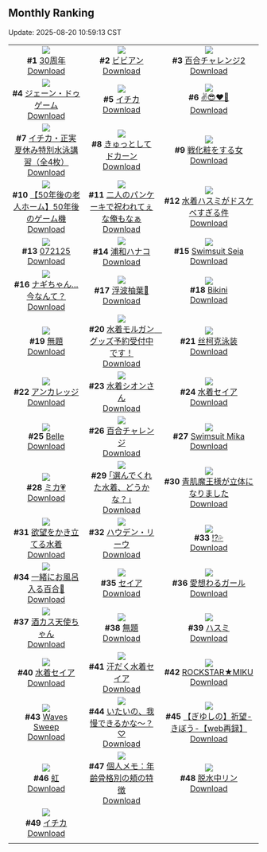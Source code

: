 ## Monthly Ranking
Update: 2025-08-20 10:59:13 CST

|      |      |      |
| :----: | :----: | :----: |
| ![](https://i.pixiv.re/c/240x480/img-master/img/2025/07/21/00/30/01/132928518_p0_master1200.jpg)<br>**#1** [30周年](https://www.pixiv.net/artworks/132928518)<br>[Download](https://i.pixiv.re/img-original/img/2025/07/21/00/30/01/132928518_p0.jpg) | ![](https://i.pixiv.re/c/240x480/img-master/img/2025/07/22/00/00/12/132968780_p0_master1200.jpg)<br>**#2** [ビビアン](https://www.pixiv.net/artworks/132968780)<br>[Download](https://i.pixiv.re/img-original/img/2025/07/22/00/00/12/132968780_p0.jpg) | ![](https://i.pixiv.re/c/240x480/img-master/img/2025/07/21/00/00/05/132926630_p0_master1200.jpg)<br>**#3** [百合チャレンジ2](https://www.pixiv.net/artworks/132926630)<br>[Download](https://i.pixiv.re/img-original/img/2025/07/21/00/00/05/132926630_p0.png) |
| ![](https://i.pixiv.re/c/240x480/img-master/img/2025/07/22/00/00/22/132968862_p0_master1200.jpg)<br>**#4** [ジェーン・ドゥゲーム](https://www.pixiv.net/artworks/132968862)<br>[Download](https://i.pixiv.re/img-original/img/2025/07/22/00/00/22/132968862_p0.png) | ![](https://i.pixiv.re/c/240x480/img-master/img/2025/07/23/00/00/11/133004275_p0_master1200.jpg)<br>**#5** [イチカ](https://www.pixiv.net/artworks/133004275)<br>[Download](https://i.pixiv.re/img-original/img/2025/07/23/00/00/11/133004275_p0.jpg) | ![](https://i.pixiv.re/c/240x480/img-master/img/2025/07/22/00/03/31/132969295_p0_master1200.jpg)<br>**#6** [✌️😎❤️‍🔥](https://www.pixiv.net/artworks/132969295)<br>[Download](https://i.pixiv.re/img-original/img/2025/07/22/00/03/31/132969295_p0.jpg) |
| ![](https://i.pixiv.re/c/240x480/img-master/img/2025/07/20/08/00/04/132895839_p0_master1200.jpg)<br>**#7** [イチカ・正実夏休み特別水泳講習（全4枚）](https://www.pixiv.net/artworks/132895839)<br>[Download](https://i.pixiv.re/img-original/img/2025/07/20/08/00/04/132895839_p0.jpg) | ![](https://i.pixiv.re/c/240x480/img-master/img/2025/07/22/00/03/10/132969272_p0_master1200.jpg)<br>**#8** [きゅっとしてドカーン](https://www.pixiv.net/artworks/132969272)<br>[Download](https://i.pixiv.re/img-original/img/2025/07/22/00/03/10/132969272_p0.png) | ![](https://i.pixiv.re/c/240x480/img-master/img/2025/07/22/01/40/06/132972755_p0_master1200.jpg)<br>**#9** [戦化粧をする女](https://www.pixiv.net/artworks/132972755)<br>[Download](https://i.pixiv.re/img-original/img/2025/07/22/01/40/06/132972755_p0.png) |
| ![](https://i.pixiv.re/c/240x480/img-master/img/2025/07/22/19/53/35/132993574_p0_master1200.jpg)<br>**#10** [【50年後の老人ホーム】50年後のゲーム機](https://www.pixiv.net/artworks/132993574)<br>[Download](https://i.pixiv.re/img-original/img/2025/07/22/19/53/35/132993574_p0.jpg) | ![](https://i.pixiv.re/c/240x480/img-master/img/2025/07/23/00/00/24/133004369_p0_master1200.jpg)<br>**#11** [二人のパンケーキで祝われてぇな俺もなぁ](https://www.pixiv.net/artworks/133004369)<br>[Download](https://i.pixiv.re/img-original/img/2025/07/23/00/00/24/133004369_p0.jpg) | ![](https://i.pixiv.re/c/240x480/img-master/img/2025/07/20/19/59/10/132915719_p0_master1200.jpg)<br>**#12** [水着ハスミがドスケベすぎる件](https://www.pixiv.net/artworks/132915719)<br>[Download](https://i.pixiv.re/img-original/img/2025/07/20/19/59/10/132915719_p0.jpg) |
| ![](https://i.pixiv.re/c/240x480/img-master/img/2025/07/21/01/06/14/132929917_p0_master1200.jpg)<br>**#13** [072125](https://www.pixiv.net/artworks/132929917)<br>[Download](https://i.pixiv.re/img-original/img/2025/07/21/01/06/14/132929917_p0.jpg) | ![](https://i.pixiv.re/c/240x480/img-master/img/2025/07/22/13/28/05/132984645_p0_master1200.jpg)<br>**#14** [浦和ハナコ](https://www.pixiv.net/artworks/132984645)<br>[Download](https://i.pixiv.re/img-original/img/2025/07/22/13/28/05/132984645_p0.jpg) | ![](https://i.pixiv.re/c/240x480/img-master/img/2025/07/22/22/47/03/133001265_p0_master1200.jpg)<br>**#15** [Swimsuit Seia](https://www.pixiv.net/artworks/133001265)<br>[Download](https://i.pixiv.re/img-original/img/2025/07/22/22/47/03/133001265_p0.jpg) |
| ![](https://i.pixiv.re/c/240x480/img-master/img/2025/07/20/12/01/08/132901345_p0_master1200.jpg)<br>**#16** [ナギちゃん…今なんて？](https://www.pixiv.net/artworks/132901345)<br>[Download](https://i.pixiv.re/img-original/img/2025/07/20/12/01/08/132901345_p0.png) | ![](https://i.pixiv.re/c/240x480/img-master/img/2025/07/21/01/02/06/132929772_p0_master1200.jpg)<br>**#17** [浮波柚葉🎨](https://www.pixiv.net/artworks/132929772)<br>[Download](https://i.pixiv.re/img-original/img/2025/07/21/01/02/06/132929772_p0.jpg) | ![](https://i.pixiv.re/c/240x480/img-master/img/2025/07/21/19/03/45/132928366_p0_master1200.jpg)<br>**#18** [Bikini](https://www.pixiv.net/artworks/132928366)<br>[Download](https://i.pixiv.re/img-original/img/2025/07/21/19/03/45/132928366_p0.jpg) |
| ![](https://i.pixiv.re/c/240x480/img-master/img/2025/07/22/12/00/10/132982705_p0_master1200.jpg)<br>**#19** [無題](https://www.pixiv.net/artworks/132982705)<br>[Download](https://i.pixiv.re/img-original/img/2025/07/22/12/00/10/132982705_p0.png) | ![](https://i.pixiv.re/c/240x480/img-master/img/2025/07/22/00/00/10/132968770_p0_master1200.jpg)<br>**#20** [水着モルガン　グッズ予約受付中です！](https://www.pixiv.net/artworks/132968770)<br>[Download](https://i.pixiv.re/img-original/img/2025/07/22/00/00/10/132968770_p0.jpg) | ![](https://i.pixiv.re/c/240x480/img-master/img/2025/07/22/02/25/19/132973886_p0_master1200.jpg)<br>**#21** [丝柯克泳装](https://www.pixiv.net/artworks/132973886)<br>[Download](https://i.pixiv.re/img-original/img/2025/07/22/02/25/19/132973886_p0.jpg) |
| ![](https://i.pixiv.re/c/240x480/img-master/img/2025/07/22/19/00/42/132992473_p0_master1200.jpg)<br>**#22** [アンカレッジ](https://www.pixiv.net/artworks/132992473)<br>[Download](https://i.pixiv.re/img-original/img/2025/07/22/19/00/42/132992473_p0.jpg) | ![](https://i.pixiv.re/c/240x480/img-master/img/2025/07/21/00/01/15/132926976_p0_master1200.jpg)<br>**#23** [水着シオンさん](https://www.pixiv.net/artworks/132926976)<br>[Download](https://i.pixiv.re/img-original/img/2025/07/21/00/01/15/132926976_p0.png) | ![](https://i.pixiv.re/c/240x480/img-master/img/2025/07/21/17/08/48/132951176_p0_master1200.jpg)<br>**#24** [水着セイア](https://www.pixiv.net/artworks/132951176)<br>[Download](https://i.pixiv.re/img-original/img/2025/07/21/17/08/48/132951176_p0.png) |
| ![](https://i.pixiv.re/c/240x480/img-master/img/2025/07/24/20/41/08/133066193_p0_master1200.jpg)<br>**#25** [Belle](https://www.pixiv.net/artworks/133066193)<br>[Download](https://i.pixiv.re/img-original/img/2025/07/24/20/41/08/133066193_p0.png) | ![](https://i.pixiv.re/c/240x480/img-master/img/2025/07/20/00/00/11/132885074_p0_master1200.jpg)<br>**#26** [百合チャレンジ](https://www.pixiv.net/artworks/132885074)<br>[Download](https://i.pixiv.re/img-original/img/2025/07/20/00/00/11/132885074_p0.png) | ![](https://i.pixiv.re/c/240x480/img-master/img/2025/07/22/22/47/59/133001303_p0_master1200.jpg)<br>**#27** [Swimsuit Mika](https://www.pixiv.net/artworks/133001303)<br>[Download](https://i.pixiv.re/img-original/img/2025/07/22/22/47/59/133001303_p0.png) |
| ![](https://i.pixiv.re/c/240x480/img-master/img/2025/07/22/18/00/41/132990578_p0_master1200.jpg)<br>**#28** [ミカ💗](https://www.pixiv.net/artworks/132990578)<br>[Download](https://i.pixiv.re/img-original/img/2025/07/22/18/00/41/132990578_p0.png) | ![](https://i.pixiv.re/c/240x480/img-master/img/2025/07/21/17/10/09/132951216_p0_master1200.jpg)<br>**#29** [｢選んでくれた水着、どうかな？｣](https://www.pixiv.net/artworks/132951216)<br>[Download](https://i.pixiv.re/img-original/img/2025/07/21/17/10/09/132951216_p0.jpg) | ![](https://i.pixiv.re/c/240x480/img-master/img/2025/07/21/00/09/47/132927594_p0_master1200.jpg)<br>**#30** [青肌魔王様が立体になりました](https://www.pixiv.net/artworks/132927594)<br>[Download](https://i.pixiv.re/img-original/img/2025/07/21/00/09/47/132927594_p0.jpg) |
| ![](https://i.pixiv.re/c/240x480/img-master/img/2025/07/22/12/55/12/132983976_p0_master1200.jpg)<br>**#31** [欲望をかき立てる水着](https://www.pixiv.net/artworks/132983976)<br>[Download](https://i.pixiv.re/img-original/img/2025/07/22/12/55/12/132983976_p0.png) | ![](https://i.pixiv.re/c/240x480/img-master/img/2025/07/23/00/01/13/133004553_p0_master1200.jpg)<br>**#32** [ハウデン・リーウ](https://www.pixiv.net/artworks/133004553)<br>[Download](https://i.pixiv.re/img-original/img/2025/07/23/00/01/13/133004553_p0.jpg) | ![](https://i.pixiv.re/c/240x480/img-master/img/2025/07/21/05/05/37/132934689_p0_master1200.jpg)<br>**#33** [⁉️💦](https://www.pixiv.net/artworks/132934689)<br>[Download](https://i.pixiv.re/img-original/img/2025/07/21/05/05/37/132934689_p0.png) |
| ![](https://i.pixiv.re/c/240x480/img-master/img/2025/07/20/00/29/39/132886829_p0_master1200.jpg)<br>**#34** [一緒にお風呂入る百合🛀](https://www.pixiv.net/artworks/132886829)<br>[Download](https://i.pixiv.re/img-original/img/2025/07/20/00/29/39/132886829_p0.jpg) | ![](https://i.pixiv.re/c/240x480/img-master/img/2025/07/21/10/58/24/132941084_p0_master1200.jpg)<br>**#35** [セイア](https://www.pixiv.net/artworks/132941084)<br>[Download](https://i.pixiv.re/img-original/img/2025/07/21/10/58/24/132941084_p0.png) | ![](https://i.pixiv.re/c/240x480/img-master/img/2025/07/20/19/46/30/132915294_p0_master1200.jpg)<br>**#36** [愛想わるガール](https://www.pixiv.net/artworks/132915294)<br>[Download](https://i.pixiv.re/img-original/img/2025/07/20/19/46/30/132915294_p0.png) |
| ![](https://i.pixiv.re/c/240x480/img-master/img/2025/07/22/12/00/08/132982689_p0_master1200.jpg)<br>**#37** [酒カス天使ちゃん](https://www.pixiv.net/artworks/132982689)<br>[Download](https://i.pixiv.re/img-original/img/2025/07/22/12/00/08/132982689_p0.png) | ![](https://i.pixiv.re/c/240x480/img-master/img/2025/07/21/21/37/41/132962047_p0_master1200.jpg)<br>**#38** [無題](https://www.pixiv.net/artworks/132962047)<br>[Download](https://i.pixiv.re/img-original/img/2025/07/21/21/37/41/132962047_p0.jpg) | ![](https://i.pixiv.re/c/240x480/img-master/img/2025/07/20/14/37/08/132905406_p0_master1200.jpg)<br>**#39** [ハスミ](https://www.pixiv.net/artworks/132905406)<br>[Download](https://i.pixiv.re/img-original/img/2025/07/20/14/37/08/132905406_p0.png) |
| ![](https://i.pixiv.re/c/240x480/img-master/img/2025/07/21/19/19/01/132955854_p0_master1200.jpg)<br>**#40** [水着セイア](https://www.pixiv.net/artworks/132955854)<br>[Download](https://i.pixiv.re/img-original/img/2025/07/21/19/19/01/132955854_p0.png) | ![](https://i.pixiv.re/c/240x480/img-master/img/2025/07/23/20/07/51/133030184_p0_master1200.jpg)<br>**#41** [汗だく水着セイア](https://www.pixiv.net/artworks/133030184)<br>[Download](https://i.pixiv.re/img-original/img/2025/07/23/20/07/51/133030184_p0.png) | ![](https://i.pixiv.re/c/240x480/img-master/img/2025/07/22/02/50/30/132974340_p0_master1200.jpg)<br>**#42** [ROCKSTAR★MIKU](https://www.pixiv.net/artworks/132974340)<br>[Download](https://i.pixiv.re/img-original/img/2025/07/22/02/50/30/132974340_p0.png) |
| ![](https://i.pixiv.re/c/240x480/img-master/img/2025/07/20/02/04/00/132888717_p0_master1200.jpg)<br>**#43** [Waves Sweep](https://www.pixiv.net/artworks/132888717)<br>[Download](https://i.pixiv.re/img-original/img/2025/07/20/02/04/00/132888717_p0.png) | ![](https://i.pixiv.re/c/240x480/img-master/img/2025/07/22/00/00/05/132968709_p0_master1200.jpg)<br>**#44** [いたいの、我慢できるかな〜？♡](https://www.pixiv.net/artworks/132968709)<br>[Download](https://i.pixiv.re/img-original/img/2025/07/22/00/00/05/132968709_p0.jpg) | ![](https://i.pixiv.re/c/240x480/img-master/img/2025/07/20/00/00/23/132885180_p0_master1200.jpg)<br>**#45** [【ぎゆしの】祈望-きぼう-【web再録】](https://www.pixiv.net/artworks/132885180)<br>[Download](https://i.pixiv.re/img-original/img/2025/07/20/00/00/23/132885180_p0.png) |
| ![](https://i.pixiv.re/c/240x480/img-master/img/2025/07/22/10/25/53/132981067_p0_master1200.jpg)<br>**#46** [虹](https://www.pixiv.net/artworks/132981067)<br>[Download](https://i.pixiv.re/img-original/img/2025/07/22/10/25/53/132981067_p0.jpg) | ![](https://i.pixiv.re/c/240x480/img-master/img/2025/07/22/06/00/03/132976919_p0_master1200.jpg)<br>**#47** [個人メモ：年齢骨格別の頬の特徴](https://www.pixiv.net/artworks/132976919)<br>[Download](https://i.pixiv.re/img-original/img/2025/07/22/06/00/03/132976919_p0.jpg) | ![](https://i.pixiv.re/c/240x480/img-master/img/2025/07/24/00/00/10/133039748_p0_master1200.jpg)<br>**#48** [脱水中リン](https://www.pixiv.net/artworks/133039748)<br>[Download](https://i.pixiv.re/img-original/img/2025/07/24/00/00/10/133039748_p0.jpg) |
| ![](https://i.pixiv.re/c/240x480/img-master/img/2025/07/21/14/37/01/132946790_p0_master1200.jpg)<br>**#49** [イチカ](https://www.pixiv.net/artworks/132946790)<br>[Download](https://i.pixiv.re/img-original/img/2025/07/21/14/37/01/132946790_p0.png) |
|      |      |
